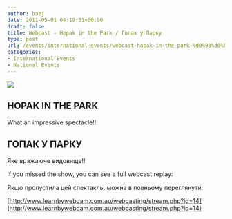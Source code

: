 ```yaml
---
author: bazj
date: 2011-05-01 04:19:31+00:00
draft: false
title: Webcast - Hopak in the Park / Гопак у Парку
type: post
url: /events/international-events/webcast-hopak-in-the-park-%d0%93%d0%be%d0%bf%d0%b0%d0%ba-%d1%83-%d0%9f%d0%b0%d1%80%d0%ba%d1%83/
categories:
- International Events
- National Events
---
```


[![](http://www.ozeukes.com/wp-content/uploads/2011/05/webcast-sm.jpg)
](http://www.ozeukes.com/wp-content/uploads/2011/05/webcast-sm.jpg)


## HOPAK IN THE PARK  


What an impressive spectacle!!  


## ГОПАК У ПАРКУ    


Яке вражаюче видовище!! 

If you missed the show, you can see a full webcast replay:

Якщо пропустила цей спектакль, можна в повньому переглянути:

[http://www.learnbywebcam.com.au/webcasting/stream.php?id=14](http://www.learnbywebcam.com.au/webcasting/stream.php?id=14)
